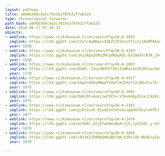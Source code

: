 ```yaml
---
layout: pathway
title: a890b308c4a5c7933e2f8f632ffa6325
type: chronological-forwards
path_hash: a890b308c4a5c7933e2f8f632ffa6325
date: 2018-06-17 07:20:33
objects:
- weblink: https://www.rijksmuseum.nl/en/search?q=SK-A-3915
  imglink: https://lh6.ggpht.com/CZvtL8wM8wsnXq8ZYZF5znzCf1ity10eMP8A4APH7QyR7DQ09CPE3fbvb1E7XHjpapS8i7QUinp1uUb9G3TRsqwm-T0=s200
  year: 1550
- weblink: https://www.rijksmuseum.nl/en/search?q=SK-A-4293
  imglink: https://lh3.ggpht.com/3hzIRqtpSM3ZMCqURDyRQC-Eo1NdXkcR7N_j9v1ImEIkcYa2vtQCUjmL6iw-TJ4S3yqGrO8UG3m-LV8ktZDKMfyuN1U=s200
  year: 1550
- weblink: https://www.rijksmuseum.nl/en/search?q=SK-A-2003
  imglink: https://lh5.ggpht.com/DGOD--7wvvOBdYhfdElZoWKexxbVR2MJswc0w9xNRZqXzcvHZTXiOd-WoaK4uFPvObXcfp9VWQrE0YZ4GcdRvm4G7w=s200
  year: 1720
- weblink: https://www.rijksmuseum.nl/en/search?q=SK-A-4917
  imglink: https://lh4.ggpht.com/kbwUrmOKvRNwwYxUwFCmJIHxf22iAOulLxl6-iC_M9pMq-sDLNSRQaDTV3-ToCi3_FJPML2Wjz8tfVIg3rcpkrHq8Xlx=s200
  year: 1873
- weblink: https://www.rijksmuseum.nl/en/search?q=SK-A-3091
  imglink: https://lh4.ggpht.com/DHdi9FxAokj1wC1P3x-VT6xkOkpZGleJlNzRzz2Qxxwlz_HnbH0JvYNLOK3LP81_2uWxBveJXcsCanE5ECSXp3cBdA=s200
  year: 1875
- weblink: https://www.rijksmuseum.nl/en/search?q=SK-A-2381
  imglink: https://lh6.ggpht.com/gj0iIuvK_MJyqkZxCmts4iugqUGfA1ylnHfKJtyB9OpHgTCjUE9-GTzieeBH5dK3vnhg3kAr0sk04LBDD2eoeAWCQA=s200
  year: 1877
- weblink: https://www.rijksmuseum.nl/en/search?q=SK-A-2470
  imglink: https://lh6.ggpht.com/eCdmRs_Q7jDTwkWnuRmXrJjh_CyF2n0C_y-HIsMwS-cXz08l-DLHMn5VZQYZIHbTlkb5nJ2KZ6g_IbeEig2ldZ2zbMc=s200
  year: 1878
- weblink: https://www.rijksmuseum.nl/en/search?q=SK-A-3456
  imglink: https://lh6.ggpht.com/cBn3K32hBO6Qm6eBOfqW_K3hsiQh-Bb4ExyIeaGZh9B0ctKNN165sOfynls-2ufW7joPBWmNqnXfeVnFs6CR5ItEMW4=s200
  year: 1878

---
```

